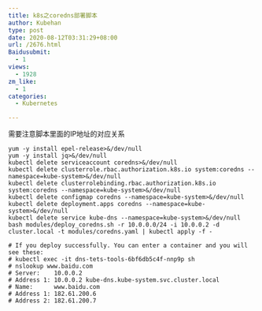 ```yaml
---
title: k8s之coredns部署脚本
author: Kubehan
type: post
date: 2020-08-12T03:31:29+08:00
url: /2676.html
Baidusubmit:
  - 1
views:
  - 1928
zm_like:
  - 1
categories:
  - Kubernetes

---
```

需要注意脚本里面的IP地址的对应关系

<pre><code class="language-shell">yum -y install epel-release&gt;&/dev/null
yum -y install jq&gt;&/dev/null
kubectl delete serviceaccount coredns&gt;&/dev/null
kubectl delete clusterrole.rbac.authorization.k8s.io system:coredns --namespace=kube-system&gt;&/dev/null
kubectl delete clusterrolebinding.rbac.authorization.k8s.io system:coredns --namespace=kube-system&gt;&/dev/null
kubectl delete configmap coredns --namespace=kube-system&gt;&/dev/null
kubectl delete deployment.apps coredns --namespace=kube-system&gt;&/dev/null
kubectl delete service kube-dns --namespace=kube-system&gt;&/dev/null
bash modules/deploy_coredns.sh -r 10.0.0.0/24 -i 10.0.0.2 -d cluster.local -t modules/coredns.yaml | kubectl apply -f -

# If you deploy successfully. You can enter a container and you will see these:
# kubectl exec -it dns-tets-tools-6bf6db5c4f-nnp9p sh
# nslookup www.baidu.com
# Server:    10.0.0.2
# Address 1: 10.0.0.2 kube-dns.kube-system.svc.cluster.local
# Name:      www.baidu.com
# Address 1: 182.61.200.6
# Address 2: 182.61.200.7
</code></pre>